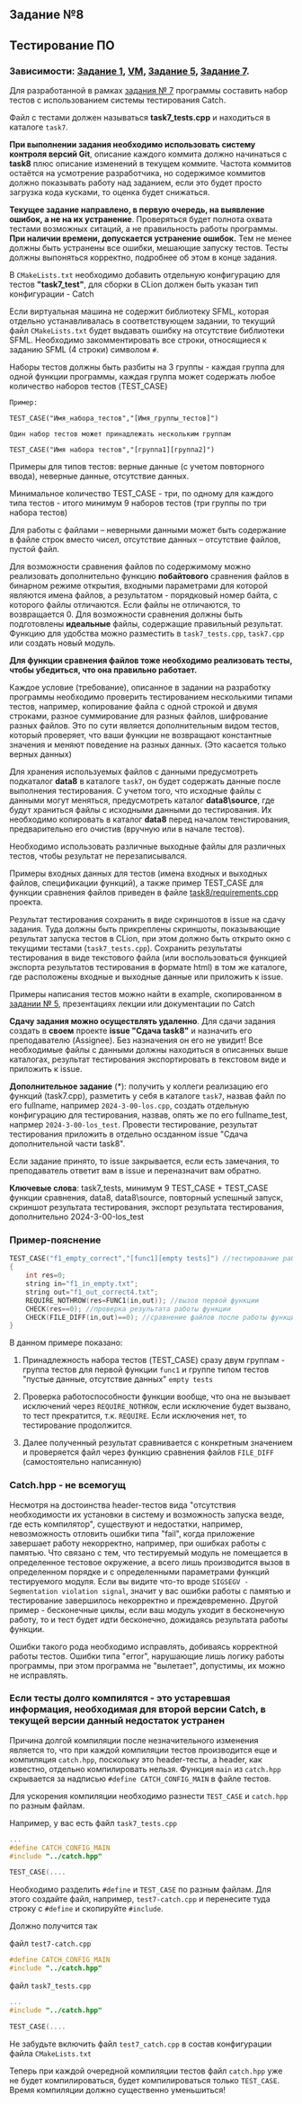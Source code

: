 ## Задание №8

## Тестирование ПО

### Зависимости: [Задание 1][task-1], [VM][task-vm], [Задание 5][task-5], [Задание 7][task-7].

Для разработанной в рамках [задания № 7][task-7] программы составить набор тестов с использованием системы тестирования Catch. 

Файл с тестами должен называться **task7_tests.cpp** и находиться в каталоге `task7`.

**При выполнении задания необходимо использовать систему контроля версий Git**, описание каждого коммита должно начинаться с **task8** плюс описание изменений в текущем коммите. Частота коммитов остаётся на усмотрение разработчика, но содержимое коммитов должно показывать работу над заданием, если это будет просто загрузка кода кусками, то оценка будет снижаться.

**Текущее задание направлено, в первую очередь, на выявление ошибок, а не на их устранение**. Проверяться будет полнота охвата тестами возможных ситаций, а не правильность работы программы. **При наличии времени, допускается устранение ошибок.** Тем не менее должны быть устранены все ошибки, мешающие запуску тестов. Тесты должны выпоняться корректно, подробнее об этом в конце задания.

В `CMakeLists.txt` необходимо добавить отдельную конфигурацию для тестов **"task7_test"**, для сборки в CLion должен быть указан тип конфигурации - Catch

Если виртуальная машина не содержит библиотеку SFML, которая отдельно устанавливалась в соответствующем задании, то текущий файл `CMakeLists.txt` будет выдавать ошибку на отсутствие библиотеки SFML. Необходимо закомментировать все строки, относящиеся к заданию SFML (4 строки) символом `#`.

Наборы тестов должны быть разбиты на 3 группы - каждая группа для одной функции программы, каждая группа может содержать любое количество наборов тестов (TEST_CASE)

```
Пример:

TEST_CASE("Имя_набора_тестов","[Имя_группы_тестов]")

Один набор тестов может принадлежать нескольким группам

TEST_CASE("Имя набора тестов","[группа1][группа2]")
```

Примеры для типов тестов: верные данные (с учетом повторного ввода), неверные данные, отсутствие данных. 

Минимальное количество TEST_CASE - три, по одному для каждого типа тестов - итого минимум 9 наборов тестов (три группы по три набора тестов)

Для работы с файлами – неверными данными может быть содержание в файле строк вместо чисел, отсутствие данных – отсутствие файлов, пустой файл.

Для возможности сравнения файлов по содержимому можно реализовать дополнительно функцию **побайтового** сравнения файлов в бинарном режиме открытия, входными параметрами для которой являются имена файлов, а результатом - порядковый номер байта, с которого файлы отличаются. Если файлы не отличаются, то возвращается 0. Для возможности сравнения должны быть подготовлены **идеальные** файлы, содержащие правильный результат. Функцию для удобства можно разместить в `task7_tests.cpp`, `task7.cpp` или создать новый модуль.

**Для функции сравнения файлов тоже необходимо реализовать тесты, чтобы убедиться, что она правильно работает.**

Каждое условие (требование), описанное в задании на разработку программы необходимо проверить тестированием несколькими типами тестов, например, копирование файла с одной строкой и двумя строками, разное суммирование для разных файлов, шифрование разных файлов. Это по сути является дополнительным видом тестов, который проверяет, что ваши функции не возвращают константные значения и меняют поведение на разных данных. (Это касается только верных данных)

Для хранения используемых файлов с данными предусмотреть подкаталог **data8** в каталоге `task7`, он будет содержать данные после выполнения тестирования. С учетом того, что исходные файлы с данными могут меняться, предусмотреть каталог **data8\source**, где будут храниться файлы с исходными данными до тестирования. Их необходимо копировать в каталог **data8** перед началом тенстирования, предварительно его очистив (вручную или в начале тестов).

Необходимо использовать различные выходные файлы для различных тестов, чтобы результат не перезаписывался. 

Примеры входных данных для тестов (имена входных и выходных файлов, спецификации функций), а также пример TEST_CASE для функции сравнения файлов приведен в файле [task8/requirements.cpp](https://gitwork.ru/sub/tpro/-/blob/master/task8/requirements.cpp) проекта.

Результат тестирования сохранить в виде скриншотов в issue на сдачу задания. Туда должны быть прикреплены скриншоты, показывающие результат запуска тестов в CLion, при этом должно быть открыто окно с текущими тестами (`task7_tests.cpp`). Сохранить результаты тестирования в виде текстового файла (или воспользоваться функцией экспорта результатов тестирования в формате html) в том же каталоге, где расположены входные и выходные данные или приложить к issue.

Примеры написания тестов можно найти в example, скопированном в [задании № 5][task-5], презентациях лекции или документации по Catch

**Сдачу задания можно осуществлять удаленно**. Для сдачи задания создать в **своем** проекте **issue "Сдача task8"** и назначить его преподавателю (Assignee). Без назначения он его не увидит! Все необходимые файлы с данными должны находиться в описанных выше каталогах, результат тестирования экспортировать в текстовом виде и приложить к issue.

**Дополнительное задание** (*): получить у коллеги реализацию его функций (task7.cpp), разметить у себя в каталоге `task7`, назвав файл по его fullname, например `2024-3-00-los.cpp`, создать отдельную конфигурацию для тестирования, назвав, опять же по его fullname_test, напрмер `2024-3-00-los_test`. Провести тестирование, результат тестирования приложить в отдельно осзданном issue "Сдача дополнительной части task8".

Если задание принято, то issue закрывается, если есть замечания, то преподаватель ответит вам в issue и переназначит вам обратно.

**Ключевые слова**: task7_tests, минимум 9 TEST_CASE + TEST_CASE функции сравнения, data8, data8\source, повторный успешный запуск, скриншот результата тестирования, экспорт результата тестирования, дополнительно 2024-3-00-los_test

### Пример-пояснение

```c++
TEST_CASE("f1_empty_correct","[func1][empty tests]") //тестирование работы первой функции c пустым входным файлом
{
	int res=0;
	string in="f1_in_empty.txt";
	string out="f1_out_correct4.txt";
	REQUIRE_NOTHROW(res=FUNC1(in,out)); //вызов первой функции
	CHECK(res==0); //проверка результата работы функции
	CHECK(FILE_DIFF(in,out)==0); //сравнение файлов после работы функции
}
```

В данном примере показано:

1. Принадлежность набора тестов (TEST_CASE) сразу двум группам - группа тестов для первой функции `func1` и группе типом тестов "пустые данные, отсутствие данных" `empty tests`

2. Проверка работоспособности функции вообще, что она не вызывает исключений через `REQUIRE_NOTHROW`, если исключение будет вызвано, то тест прекратится, т.к. `REQUIRE`. Если исключения нет, то тестирование продолжится.

3. Далее полученный результат сравнивается с конкретным значением и проверяется файл через функцию сравнения файлов `FILE_DIFF` (самостоятельно написанную)

### Catch.hpp - не всемогущ

Несмотря на достоинства header-тестов вида "отсутствия необходимости их установки в систему и возможность запуска везде, где есть компилятор", существуют и недостатки, например, невозможность отловить ошибки типа "fail", когда приложение завершает работу некорректно, например, при ошибках работы с памятью. Что связано с тем, что тестируемый модуль не помещается в определенное тестовое окружение, а всего лишь производится вызов в определенном порядке и с определенными параметрами функций тестируемого модуля. Если вы видите что-то вроде `SIGSEGV - Segmentation violation signal`, значит у вас ошибки работы с памятью и тестирование завершилось некорректно и преждевременно. Другой пример - бесконечные циклы, если ваш модуль уходит в бесконечную работу, то и тест будет идти бесконечно, дожидаясь результата работы функции.

Ошибки такого рода необходимо исправлять, добиваясь корректной работы тестов. Ошибки типа "error", нарушающие лишь логику работы программы, при этом программа не "вылетает", допустимы, их можно не исправлять. 

### Если тесты долго компилятся - это устаревшая информация, необходимая для второй версии Catch, в текущей версии данный недостаток устранен

Причина долгой компиляции после незначительного изменения является то, что при каждой компиляции тестов производится еще и компиляция `catch.hpp`, поскольку это header-тесты, а header, как известно, отдельно компилировать нельзя. Функция `main` из `catch.hpp` скрывается за надписью `#define CATCH_CONFIG_MAIN` в файле тестов.

Для ускорения компиляции необходимо разнести `TEST_CASE` и `catch.hpp` по разным файлам.

Например, у вас есть файл `task7_tests.cpp`
```cpp
...
#define CATCH_CONFIG_MAIN
#include "../catch.hpp"

TEST_CASE(....
```
Необходимо разделить `#define` и `TEST_CASE` по разным файлам. Для этого создайте файл, например, `test7-catch.cpp` и перенесите туда строку с `#define` и скопируйте `#include`. 

Должно получится так

файл `test7-catch.cpp`
```cpp
#define CATCH_CONFIG_MAIN
#include "../catch.hpp"
```

файл `task7_tests.cpp`
```cpp
...
#include "../catch.hpp"

TEST_CASE(....
```

Не забудьте включить файл `test7_catch.cpp` в состав конфигурации файла `CMakeLists.txt`

Теперь при каждой очередной компиляции тестов файл `catch.hpp` уже не будет компилироваться, будет компилироваться только `TEST_CASE`. Время компиляции должно существенно уменьшиться!


[task-1]: ./task1.md
[task-5]: ./task5.md
[task-7]: ./task7.md
[task-vm]: ./task_vm_prepare.md